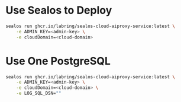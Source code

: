 # Use Sealos to Deploy

```bash
sealos run ghcr.io/labring/sealos-cloud-aiproxy-service:latest \
    -e ADMIN_KEY=<admin-key> \
    -e cloudDomain=<cloud-domain>
```

# Use One PostgreSQL

```bash
sealos run ghcr.io/labring/sealos-cloud-aiproxy-service:latest \
    -e ADMIN_KEY=<admin-key> \
    -e cloudDomain=<cloud-domain> \
    -e LOG_SQL_DSN=""
```
